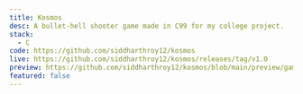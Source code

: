 ```yaml
---
title: Kosmos
desc: A bullet-hell shooter game made in C99 for my college project.
stack:
  - C
code: https://github.com/siddharthroy12/kosmos
live: https://github.com/siddharthroy12/kosmos/releases/tag/v1.0
preview: https://github.com/siddharthroy12/kosmos/blob/main/preview/gameplay.gif
featured: false
---
```

